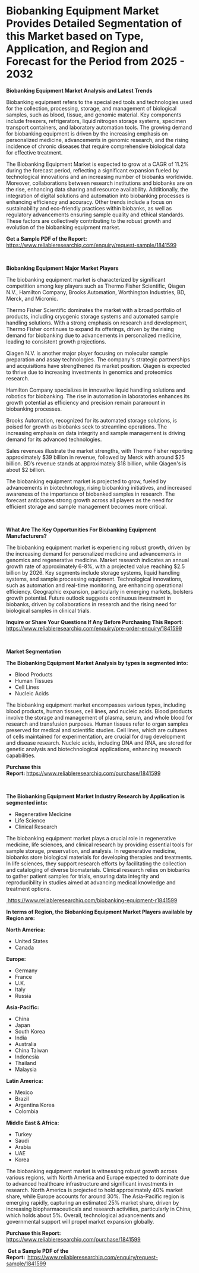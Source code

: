 <p><h1>Biobanking Equipment Market Provides Detailed Segmentation of this Market based on Type, Application, and Region and Forecast for the Period from 2025 - 2032</h1></p><p><strong>Biobanking Equipment Market Analysis and Latest Trends</strong></p>
<p><p>Biobanking equipment refers to the specialized tools and technologies used for the collection, processing, storage, and management of biological samples, such as blood, tissue, and genomic material. Key components include freezers, refrigerators, liquid nitrogen storage systems, specimen transport containers, and laboratory automation tools. The growing demand for biobanking equipment is driven by the increasing emphasis on personalized medicine, advancements in genomic research, and the rising incidence of chronic diseases that require comprehensive biological data for effective treatment.</p><p>The Biobanking Equipment Market is expected to grow at a CAGR of 11.2% during the forecast period, reflecting a significant expansion fueled by technological innovations and an increasing number of biobanks worldwide. Moreover, collaborations between research institutions and biobanks are on the rise, enhancing data sharing and resource availability. Additionally, the integration of digital solutions and automation into biobanking processes is enhancing efficiency and accuracy. Other trends include a focus on sustainability and eco-friendly practices within biobanks, as well as regulatory advancements ensuring sample quality and ethical standards. These factors are collectively contributing to the robust growth and evolution of the biobanking equipment market.</p></p>
<p><strong>Get a Sample PDF of the Report:&nbsp;</strong> <a href="https://www.reliableresearchiq.com/enquiry/request-sample/1841599?utm_campaign=3112&utm_medium=2&utm_source=Github&utm_content=ia&utm_term=14042025&utm_id=biobanking-equipment">https://www.reliableresearchiq.com/enquiry/request-sample/1841599</a></p>
<p>&nbsp;</p>
<p><strong>Biobanking Equipment Major Market Players</strong></p>
<p><p>The biobanking equipment market is characterized by significant competition among key players such as Thermo Fisher Scientific, Qiagen N.V., Hamilton Company, Brooks Automation, Worthington Industries, BD, Merck, and Micronic. </p><p>Thermo Fisher Scientific dominates the market with a broad portfolio of products, including cryogenic storage systems and automated sample handling solutions. With a strong emphasis on research and development, Thermo Fisher continues to expand its offerings, driven by the rising demand for biobanking due to advancements in personalized medicine, leading to consistent growth projections.</p><p>Qiagen N.V. is another major player focusing on molecular sample preparation and assay technologies. The company's strategic partnerships and acquisitions have strengthened its market position. Qiagen is expected to thrive due to increasing investments in genomics and proteomics research.</p><p>Hamilton Company specializes in innovative liquid handling solutions and robotics for biobanking. The rise in automation in laboratories enhances its growth potential as efficiency and precision remain paramount in biobanking processes.</p><p>Brooks Automation, recognized for its automated storage solutions, is poised for growth as biobanks seek to streamline operations. The increasing emphasis on data integrity and sample management is driving demand for its advanced technologies.</p><p>Sales revenues illustrate the market strengths, with Thermo Fisher reporting approximately $39 billion in revenue, followed by Merck with around $25 billion. BD’s revenue stands at approximately $18 billion, while Qiagen's is about $2 billion. </p><p>The biobanking equipment market is projected to grow, fueled by advancements in biotechnology, rising biobanking initiatives, and increased awareness of the importance of biobanked samples in research. The forecast anticipates strong growth across all players as the need for efficient storage and sample management becomes more critical.</p></p>
<p>&nbsp;</p>
<p><strong>What Are The Key Opportunities For Biobanking Equipment Manufacturers?</strong></p>
<p><p>The biobanking equipment market is experiencing robust growth, driven by the increasing demand for personalized medicine and advancements in genomics and regenerative medicine. Market research indicates an annual growth rate of approximately 6-8%, with a projected value reaching $2.5 billion by 2026. Key segments include storage systems, liquid handling systems, and sample processing equipment. Technological innovations, such as automation and real-time monitoring, are enhancing operational efficiency. Geographic expansion, particularly in emerging markets, bolsters growth potential. Future outlook suggests continuous investment in biobanks, driven by collaborations in research and the rising need for biological samples in clinical trials.</p></p>
<p><strong>Inquire or Share Your Questions If Any Before Purchasing This Report:</strong> <a href="https://www.reliableresearchiq.com/enquiry/pre-order-enquiry/1841599?utm_campaign=3112&utm_medium=2&utm_source=Github&utm_content=ia&utm_term=14042025&utm_id=biobanking-equipment">https://www.reliableresearchiq.com/enquiry/pre-order-enquiry/1841599</a></p>
<p>&nbsp;</p>
<p><strong>Market Segmentation</strong></p>
<p><strong>The Biobanking Equipment Market Analysis by types is segmented into:</strong></p>
<p><ul><li>Blood Products</li><li>Human Tissues</li><li>Cell Lines</li><li>Nucleic Acids</li></ul></p>
<p><p>The biobanking equipment market encompasses various types, including blood products, human tissues, cell lines, and nucleic acids. Blood products involve the storage and management of plasma, serum, and whole blood for research and transfusion purposes. Human tissues refer to organ samples preserved for medical and scientific studies. Cell lines, which are cultures of cells maintained for experimentation, are crucial for drug development and disease research. Nucleic acids, including DNA and RNA, are stored for genetic analysis and biotechnological applications, enhancing research capabilities.</p></p>
<p><strong>Purchase this Report:&nbsp;</strong><a href="https://www.reliableresearchiq.com/purchase/1841599?utm_campaign=3112&utm_medium=2&utm_source=Github&utm_content=ia&utm_term=14042025&utm_id=biobanking-equipment">https://www.reliableresearchiq.com/purchase/1841599</a></p>
<p>&nbsp;</p>
<p><strong>The Biobanking Equipment Market Industry Research by Application is segmented into:</strong></p>
<p><ul><li>Regenerative Medicine</li><li>Life Science</li><li>Clinical Research</li></ul></p>
<p><p>The biobanking equipment market plays a crucial role in regenerative medicine, life sciences, and clinical research by providing essential tools for sample storage, preservation, and analysis. In regenerative medicine, biobanks store biological materials for developing therapies and treatments. In life sciences, they support research efforts by facilitating the collection and cataloging of diverse biomaterials. Clinical research relies on biobanks to gather patient samples for trials, ensuring data integrity and reproducibility in studies aimed at advancing medical knowledge and treatment options.</p></p>
<p><a href="https://www.reliableresearchiq.com/biobanking-equipment-r1841599?utm_campaign=3112&utm_medium=2&utm_source=Github&utm_content=ia&utm_term=14042025&utm_id=biobanking-equipment">&nbsp;https://www.reliableresearchiq.com/biobanking-equipment-r1841599</a></p>
<p><strong>In terms of Region, the Biobanking Equipment Market Players available by Region are:</strong></p>
<p>
    <p> <strong> North America: </strong>
        <ul>
            <li>United States</li>
            <li>Canada</li>
        </ul>
        </p> 
    <p> <strong> Europe: </strong>
        <ul>
            <li>Germany</li>
            <li>France</li>
            <li>U.K.</li>
            <li>Italy</li>
            <li>Russia</li>
        </ul>
        </p> 
    <p> <strong> Asia-Pacific: </strong>
        <ul>
            <li>China</li>
            <li>Japan</li>
            <li>South Korea</li>
            <li>India</li>
            <li>Australia</li>
            <li>China Taiwan</li>
            <li>Indonesia</li>
            <li>Thailand</li>
            <li>Malaysia</li>
        </ul>
        </p> 
    <p> <strong> Latin America: </strong>
        <ul>
            <li>Mexico</li>
            <li>Brazil</li>
            <li>Argentina Korea</li>
            <li>Colombia</li>
        </ul>
        </p> 
    <p> <strong> Middle East & Africa: </strong>
        <ul>
            <li>Turkey</li>
            <li>Saudi</li>
            <li>Arabia</li>
            <li>UAE</li>
            <li>Korea</li>
        </ul>
    </p>
    </p>
<p><p>The biobanking equipment market is witnessing robust growth across various regions, with North America and Europe expected to dominate due to advanced healthcare infrastructure and significant investments in research. North America is projected to hold approximately 40% market share, while Europe accounts for around 30%. The Asia-Pacific region is emerging rapidly, capturing an estimated 25% market share, driven by increasing biopharmaceuticals and research activities, particularly in China, which holds about 5%. Overall, technological advancements and governmental support will propel market expansion globally.</p></p>
<p><strong>Purchase this Report: </strong><a href="https://www.reliableresearchiq.com/purchase/1841599?utm_campaign=3112&utm_medium=2&utm_source=Github&utm_content=ia&utm_term=14042025&utm_id=biobanking-equipment">https://www.reliableresearchiq.com/purchase/1841599</a></p>
<p>&nbsp;<strong>Get a Sample PDF of the Report:&nbsp;&nbsp;</strong><a href="https://www.reliableresearchiq.com/enquiry/request-sample/1841599?utm_campaign=3112&utm_medium=2&utm_source=Github&utm_content=ia&utm_term=14042025&utm_id=biobanking-equipment">https://www.reliableresearchiq.com/enquiry/request-sample/1841599</a></p>
<p><strong></strong></p>
<p><p></p><p></p><p></p></p>